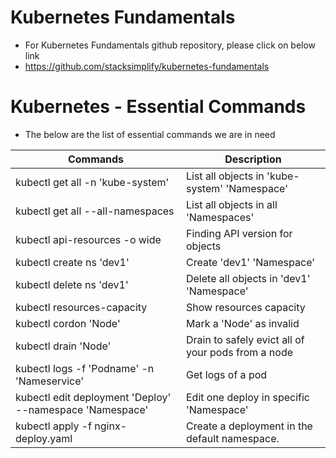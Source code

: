 # Kubernetes Fundamentals
- For Kubernetes Fundamentals github repository, please click on below link
- https://github.com/stacksimplify/kubernetes-fundamentals


# Kubernetes - Essential Commands
- The below are the list of essential commands we are in need 

|     Commands                 |    Description                                  |
| ------------------------------- | --------------------------------------------- |
| kubectl get all -n 'kube-system' | List all objects in 'kube-system' 'Namespace' |
| kubectl get all --all-namespaces | List all objects in all 'Namespaces' |
| kubectl api-resources -o wide | Finding API version for objects |
| kubectl create ns 'dev1' | Create 'dev1' 'Namespace' |
| kubectl delete ns 'dev1' | Delete all objects in 'dev1' 'Namespace' |
| kubectl resources-capacity | Show resources capacity |
| kubectl cordon 'Node' | Mark a 'Node' as invalid |
| kubectl drain 'Node' | Drain to safely evict all of your pods from a node |
| kubectl logs -f 'Podname' -n 'Nameservice' | Get logs of a pod |
| kubectl edit deployment 'Deploy'  --namespace 'Namespace' | Edit one deploy in specific 'Namespace' |
| kubectl apply -f nginx-deploy.yaml | Create a deployment in the default namespace. |
